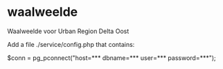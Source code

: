 waalweelde
==========

Waalweelde voor Urban Region Delta Oost

Add a file ./service/config.php that contains:

$conn = pg_pconnect("host=*** dbname=*** user=*** password=***");
